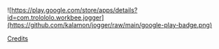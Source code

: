 ![https://play.google.com/store/apps/details?id=com.trolololo.workbee.jogger](https://github.com/kalamon/jogger/raw/main/google-play-badge.png)

[Credits](CREDITS.md)
